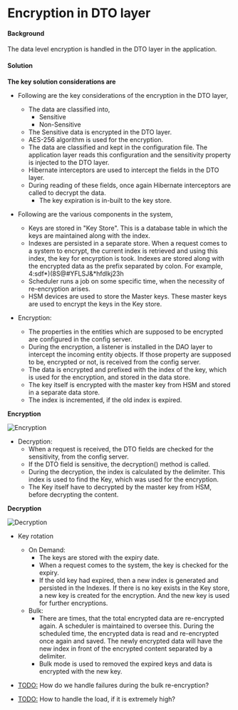 # Encryption in DTO layer

#### Background

The data level encryption is handled in the DTO layer in the application. 


#### Solution


**The key solution considerations are**

- Following are the key considerations of the encryption in the DTO layer, 

	- The data are classified into, 
		- Sensitive
		- Non-Sensitive 
	- The Sensitive data is encrypted in the DTO layer.
	- AES-256 algorithm is used for the encryption. 
	- The data are classified and kept in the configuration file. The application layer reads this configuration and the sensitivity property is injected to the DTO layer. 
	- Hibernate interceptors are used to intercept the fields in the DTO layer. 
	- During reading of these fields, once again Hibernate interceptors are called to decrypt the data.
        - The key expiration is in-built to the key store.

- Following are the various components in the system, 
	- Keys are stored in "Key Store". This is a database table in which the keys are maintained along with the index. 
	- Indexes are persisted in a separate store. When a request comes to a system to encrypt, the current index is retrieved and using this index, the key for encyrption is took. Indexes are stored along with the encrypted data as the prefix separated by colon. For example, 4:sdf*)(8S@#YFLSJ&*hfdlkj23h
	- Scheduler runs a job on some specific time, when the necessity of re-encryption arises. 
	- HSM devices are used to store the Master keys. These master keys are used to encrypt the keys in the Key store. 
	
- Encryption:
	- The properties in the entities which are supposed to be encrypted are configured in the config server.
	- During the encryption, a listener is installed in the DAO layer to intercept the incoming entity objects. If those property are supposed to be, encrypted or not, is received from the config server. 
	- The data is encrypted and prefixed with the index of the key, which is used for the encryption, and stored in the data store. 
	- The key itself is encrypted with the master key from HSM and stored in a separate data store. 
	- The index is incremented, if the old index is expired. 
	
**Encryption**

![Encryption](_images/security/admin-encryption-flow.jpg)		

- Decryption:
	- When a request is received, the DTO fields are checked for the sensitivity, from the config server.
	- If the DTO field is sensitive, the decryption() method is called. 
	- During the decryption, the index is calculated by the delimiter. This index is used to find the Key, which was used for the encryption. 
	- The Key itself have to decrypted by the master key from HSM, before decrypting the content. 
	
**Decryption**

![Decryption](_images/security/admin-decryption-flow.jpg)	
	

- Key rotation
	
	- On Demand:
		- The keys are stored with the expiry date. 
		- When a request comes to the system, the key is checked for the expiry. 
		- If the old key had expired, then a new index is generated and persisted in the Indexes. If there is no key exists in the Key store, a new key is created for the encryption. And the new key is used for further encryptions. 
	- Bulk:
		- There are times, that the total encrypted data are re-encrypted again. A scheduler is maintained to oversee this. During the scheduled time, the encrypted data is read and re-encrypted once again and saved. The newly encrypted data will have the new index in front of the encrypted content separated by a delimiter. 
		- Bulk mode is used to removed the expired keys and data is encrypted with the new key.

		

- <TODO:> How do we handle failures during the bulk re-encryption?
- <TODO:> How to handle the load, if it is extremely high?
